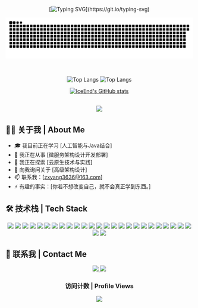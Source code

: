 <!--  ![暗色](https://raw.githubusercontent.com/你的用户名/你的仓库名/output/github-contribution-grid-snake-dark.svg)  -->


<div align="center">
  
  [![Typing SVG](https://readme-typing-svg.herokuapp.com?font=Fira+Code&size=25&duration=3000&pause=1000&color=3584E4&center=true&vCenter=true&width=435&lines=Hi+there，I+am+Zhang+Ziyang;很高兴认识你！;Nice+to+meet+you!)](https://git.io/typing-svg)

  ![暗色](https://raw.githubusercontent.com/zxyang3636/zxyang3636/output/github-contribution-grid-snake.svg)
  
  <br/>
  

  ![Top Langs](https://github-readme-stats.vercel.app/api?username=zxyang3636&layout=compact&theme=radical)
  ![Top Langs](https://github-readme-stats.vercel.app/api/top-langs/?username=zxyang3636&layout=donut&theme=radical)

  [![IceEnd's GitHub stats](https://github-immortality.vercel.app/api?username=zxyang3636)](https://github.com/zxyang3636)

   

  <!--
[![Readme Card](https://github-readme-stats.vercel.app/api/pin/?username=zxyang3636&repo=vue3_admin_template)](https://github.com/zxyang3636/vue3_admin_template)
[![Readme Card](https://github-readme-stats.vercel.app/api/pin/?username=zxyang3636&repo=zzy-tech-hub)](https://github.com/zxyang3636/zzy-tech-hub)
-->

  
  <br/>
  
  <!-- 个人资料奖杯 -->
  <img src="https://github-profile-trophy.vercel.app/?username=zxyang3636&theme=radical&row=1&column=6&no-frame=true&no-bg=true" />
  
</div>

## 👨‍💻 关于我 | About Me
- 🎓 我目前正在学习 [人工智能与Java结合]
- 🔭 我正在从事 [微服务架构设计开发部署]
- 🌱 我正在探索 [云原生技术与实践]
- 💬 向我询问关于 [高级架构设计]
- 📫 联系我：[zxyang3636@163.com]
- ⚡ 有趣的事实：[你若不想改变自己，就不会真正学到东西。]

## 🛠️ 技术栈 | Tech Stack
<div align="center">
  <img src="https://img.shields.io/badge/-Java-007396?style=flat-square&logo=java&logoColor=white" />
  <img src="https://img.shields.io/badge/-JavaScript-F7DF1E?style=flat-square&logo=javascript&logoColor=black" />
  <img src="https://img.shields.io/badge/-TypeScript-3178C6?style=flat-square&logo=typescript&logoColor=white" />
  <img src="https://img.shields.io/badge/-Vue.js-4FC08D?style=flat-square&logo=vue.js&logoColor=white" />
  <img src="https://img.shields.io/badge/-Sass-CC6699?style=flat-square&logo=sass&logoColor=white" />
  <img src="https://img.shields.io/badge/-Git-F05032?style=flat-square&logo=git&logoColor=white" />
  <img src="https://img.shields.io/badge/-Docker-2496ED?style=flat-square&logo=docker&logoColor=white" />
  <img src="https://img.shields.io/badge/-Spring-6DB33F?style=flat-square&logo=spring&logoColor=white" />
  <img src="https://img.shields.io/badge/-Spring_Boot-6DB33F?style=flat-square&logo=spring-boot&logoColor=white" />
  <img src="https://img.shields.io/badge/-Spring_Cloud-6DB33F?style=flat-square&logo=spring&logoColor=white" />
  <img src="https://img.shields.io/badge/-Spring_MVC-6DB33F?style=flat-square&logo=spring&logoColor=white" />
  <img src="https://img.shields.io/badge/-MySQL-4479A1?style=flat-square&logo=mysql&logoColor=white" />
  <img src="https://img.shields.io/badge/-Redis-DC382D?style=flat-square&logo=redis&logoColor=white" />
  <img src="https://img.shields.io/badge/-ElasticSearch-005571?style=flat-square&logo=elasticsearch&logoColor=white" />
  <img src="https://img.shields.io/badge/-MyBatis-000000?style=flat-square" />
  <img src="https://img.shields.io/badge/-IntelliJ_IDEA-000000?style=flat-square&logo=intellij-idea&logoColor=white" />
  <img src="https://img.shields.io/badge/-GitHub-181717?style=flat-square&logo=github&logoColor=white" />
  <img src="https://img.shields.io/badge/-Linux-FCC624?style=flat-square&logo=linux&logoColor=black" />
  <img src="https://img.shields.io/badge/-Markdown-000000?style=flat-square&logo=markdown&logoColor=white" />
  <img src="https://img.shields.io/badge/-Spring_Cloud_Gateway-6DB33F?style=flat-square&logo=spring&logoColor=white" />
  <img src="https://img.shields.io/badge/-RabbitMQ-FF6600?style=flat-square&logo=rabbitmq&logoColor=white" />
  <img src="https://img.shields.io/badge/-Nacos-0089D6?style=flat-square&logo=alibaba-cloud&logoColor=white" />
  <img src="https://img.shields.io/badge/-Sentinel-0089D6?style=flat-square&logo=alibaba-cloud&logoColor=white" />
  <img src="https://img.shields.io/badge/-Seata-2C3E50?style=flat-square&logo=alibaba-cloud&logoColor=white" />
  <img src="https://img.shields.io/badge/-Feign-6DB33F?style=flat-square&logo=spring&logoColor=white" />
  <img src="https://img.shields.io/badge/-Ribbon-6DB33F?style=flat-square&logo=spring&logoColor=white" />
  <img src="https://img.shields.io/badge/-Hystrix-6DB33F?style=flat-square&logo=spring&logoColor=white" />
  <!-- 添加更多你使用的技术 -->
</div>

## 🔗 联系我 | Contact Me
<div align="center">
  <a href="mailto:zxyang3636@163.com">
    <img src="https://img.shields.io/badge/-Email-D14836?style=for-the-badge&logo=gmail&logoColor=white" />
  </a>
  <a href="https://www.zzyang.top">
    <img src="https://img.shields.io/badge/-Website-4285F4?style=for-the-badge&logo=google-chrome&logoColor=white" />
  </a>
</div>



<div align="center">
  
  ### 访问计数 | Profile Views
  <img src="https://profile-counter.glitch.me/zxyang3636/count.svg" />
  
</div>
